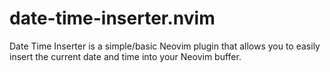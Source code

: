 # date-time-inserter.nvim
Date Time Inserter is a simple/basic Neovim plugin that allows you to easily insert the current date and time into your Neovim buffer.
